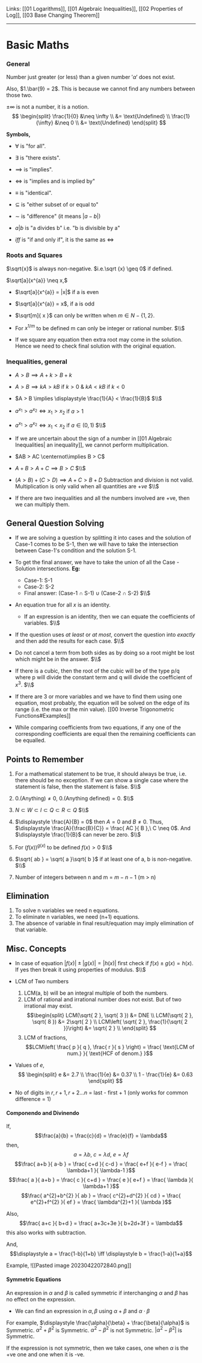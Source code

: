 Links: [[01 Logarithms]], [[01 Algebraic Inequalities]], [[02 Properties of Log]], [[03 Base Changing Theorem]]
___
# Basic Maths
### General

Number just greater (or less)  than a given number $'\alpha'$ does not exist.

Also, $1.\bar{9} = 2$. 
This is because we cannot find any numbers between those two. 

$\pm \infty$ is not a number, it is a notion.
$$
\begin{split}
\frac{1}{0} &\neq \infty \\
&=  \text{Undefined} \\
\frac{1}{\infty} &\neq 0 \\
&= \text{Undefined}
\end{split}
$$

**Symbols,**
- $\forall$ is "for all".

- $\exists$ is "there exists".

- $\implies$ is "implies".

- $\iff$ is "implies and is implied by"

- $\equiv$ is "identical".

- $\subseteq$ is "either subset of or equal to"

- $\sim$ is "difference" (it means $|a-b|$)

- $a|b$ is "a divides b" i.e. "b is divisible by a"

- $iff$ is "if and only if", it is the same as $\iff$


### Roots and Squares
$\sqrt{x}$ is always non-negative. $i.e.\sqrt {x} \geq 0$ if defined.


$\sqrt[a]{x^{a}} \neq x,$
-   $\sqrt[a]{x^{a}} = |x|$ if a is even 
-   $\sqrt[a]{x^{a}} = x$, if a is odd


- $\sqrt[m]{ x }$ can only be written when $m \in N - \{ 1,2 \}$.

- For $x^{1/m}$ to be defined m can only be integer or rational number.
	$\\$
	
- If we square any equation then extra root may come in the solution. Hence we need to check final solution with the original equation. 

### Inequalities, general
- $A > B \implies A +k > B + k$
- $A > B \implies kA > kB$ if $k > 0$ & $kA < kB$ if $k < 0$
- $A > B \implies \displaystyle \frac{1}{A} < \frac{1}{B}$
	$\\$
	
- $a^{x_{1}} > a^{x_{2}} \iff x_{1} > x_{2}$ if $a > 1$
- $a^{x_{1}} > a^{x_{2}} \iff x_{1} < x_{2}$ if $a \in (0,1)$
	$\\$
	
- If we are uncertain about the sign of a number in [[01 Algebraic Inequalities| an inequality]], we cannot perform multiplication.
- $AB > AC \centernot\implies B > C$
- $A+B > A+C \implies B > C$
	$\\$
	
- $(A > B) + (C > D) \implies A+C > B+D$ 
  Subtraction and division is not valid. Multiplication is only valid when all quantities are $+ve$
	$\\$
	
- If there are two inequalities and all the numbers involved are +ve, then we can multiply them. 

## General Question Solving

- If we are solving a question by splitting it into cases and the solution of Case-1 comes to be S-1, then we will have to take the intersection between Case-1's condition and the solution S-1. 
- To get the final answer, we have to take the union of all the Case - Solution intersections.
	**Eg:**
	- Case-1: S-1
	- Case-2: S-2
	- Final answer: (Case-1 $\cap$ S-1) $\cup$ (Case-2 $\cap$ S-2)
	$\\$
	  
- An equation true for all $x$  is an identity. 
	- If an expression is an identity, then we can equate the coefficients of variables.
	$\\$
	
- If the question uses *at least* or *at most*, convert the question into *exactly* and then add the results for each case. 
	$\\$
	
- Do not cancel a term from both sides as by doing so a root might be lost which might be in the answer.
	$\\$
	
- If there is a cubic, then the root of the cubic will be of the type p/q where p will divide the constant term and q will divide the coefficient of $x^{3}$.
	$\\$
	
- If there are 3 or more variables and we have to find them using one equation, most probably, the equation will be solved on the edge of its range (i.e. the max or the min value). [[00 Inverse Trigonometric Functions#Examples]]

- While comparing coefficients from two equations, if any one of the corresponding coefficients are equal then the remaining coefficients can be equalled. 

## Points to Remember
1. For a mathematical statement to be true, it should always be true, i.e. there should be no exception. If we can show a single case where the statement is false, then the statement is false. 
	$\\$
   
2. $0 . \text{(Anything)} \neq 0,\ 0. \text{(Anything defined)} = 0$.
	$\\$

3. $N \subset W \subset I \subset Q \subset R \subset Q$
	$\\$

6. $\displaystyle \frac{A}{B} = 0$ then $A=0$ and $B \neq 0$. Thus, $\displaystyle \frac{A}{\frac{B}{C}} = \frac{ AC }{ B },\ C \neq 0$. And $\displaystyle \frac{1}{B}$ can never be zero. 
	$\\$

7. For $(f(x))^{g(x)}$ to be defined $f(x)>0$
	$\\$

8. $\sqrt{ ab } = \sqrt{ a }\sqrt{ b }$ if at least one of a,  b is non-negative. 
	$\\$

9. Number of integers between n and m = $m-n-1$ (m > n)


## Elimination
1. To solve n variables we need n equations. 
2. To eliminate n variables, we need (n+1) equations. 
3. The absence of variable in final result/equation may imply elimination of that variable. 

## Misc. Concepts

- In case of equation $|f(x)| \pm |g(x)| = |h(x)|$ first check if $f(x) \pm g(x) = h(x)$. If yes then break it using properties of modulus.
	$\\$

- LCM of Two numbers
	1. LCM(a, b) will be an integral multiple of both the numbers. 
	2. LCM of rational and irrational number does not exist. But of two irrational may exist. 
	   $$\begin{split}
		LCM(\sqrt{ 2 }, \sqrt{ 3 }) &= DNE \\
	   LCM(\sqrt{ 2 }, \sqrt{ 8 }) &= 2\sqrt{ 2 } \\
	   LCM\left( \sqrt{ 2 }, \frac{1}{\sqrt{ 2 }}\right) &=  \sqrt{ 2 } \\ 
		\end{split}
	   $$
	1. LCM of fractions,
	   $$LCM\left( \frac{ p }{ q }, \frac{ r }{ s } \right) = \frac{ \text{LCM of num.} }{ \text{HCF of denom.} }$$


- Values of $e$,
	$$
	\begin{split}
	e &= 2.7 \\
	\frac{1}{e} &= 0.37 \\
	1 - \frac{1}{e} &= 0.63
	\end{split}
	$$

- No of digits in $r, r+1, r+2 \dots n$ = last - first + 1 
  (only works for common difference = 1)


#### Componendo and Divinendo  
If,
$$\frac{a}{b} = \frac{c}{d} = \frac{e}{f} = \lambda$$
then,
$$a = \lambda b,\ c = \lambda d,\ e = \lambda f$$
$$\frac{ a+b }{ a-b } = \frac{ c+d }{ c-d } = \frac{ e+f }{ e-f } = \frac{ \lambda+1 }{ \lambda-1 }$$
$$\frac{ a }{ a+b } = \frac{ c }{ c+d } = \frac{ e }{ e+f } = \frac{ \lambda }{ \lambda+1 }$$
$$\frac{ a^{2}+b^{2} }{ ab } = \frac{ c^{2}+d^{2} }{ cd } = \frac{ e^{2}+f^{2} }{ ef } = \frac{ \lambda^{2}+1 }{ \lambda }$$

Also,
$$\frac{ a+c }{ b+d } = \frac{ a+3c+3e }{ b+2d+3f } = \lambda$$
this also works with subtraction.

And,
$$\displaystyle a = \frac{1-b}{1+b} \iff \displaystyle b = \frac{1-a}{1+a}$$

Example,
![[Pasted image 20230422072840.png]]


#### Symmetric Equations
An expression in $\alpha$ and $\beta$ is called symmetric if interchanging $\alpha$ and $\beta$ has no effect on the expression. 

- We can find an expression in $\alpha, \beta$ using $\alpha+\beta$ and $\alpha \cdot \beta$

For example, 
$\displaystyle \frac{\alpha}{\beta} + \frac{\beta}{\alpha}$ is Symmetric. 
$\alpha^{2} + \beta^{2}$ is Symmetric. 
$\alpha^{2} - \beta^{2}$ is not Symmetric. 
$|\alpha^{2} - \beta^{2}|$ is Symmetric. 

If the expression  is not symmetric, then we take cases, one when $\alpha$ is the +ve one and one when it is -ve. 